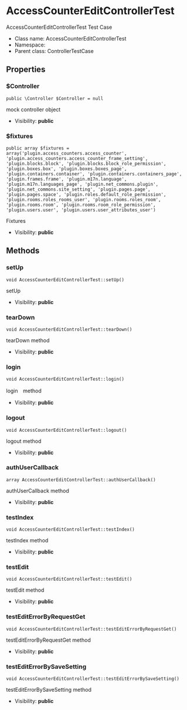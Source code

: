 AccessCounterEditControllerTest
===============

AccessCounterEditControllerTest Test Case




* Class name: AccessCounterEditControllerTest
* Namespace: 
* Parent class: ControllerTestCase





Properties
----------


### $Controller

    public \Controller $Controller = null

mock controller object



* Visibility: **public**


### $fixtures

    public array $fixtures = array('plugin.access_counters.access_counter', 'plugin.access_counters.access_counter_frame_setting', 'plugin.blocks.block', 'plugin.blocks.block_role_permission', 'plugin.boxes.box', 'plugin.boxes.boxes_page', 'plugin.containers.container', 'plugin.containers.containers_page', 'plugin.frames.frame', 'plugin.m17n.language', 'plugin.m17n.languages_page', 'plugin.net_commons.plugin', 'plugin.net_commons.site_setting', 'plugin.pages.page', 'plugin.pages.space', 'plugin.roles.default_role_permission', 'plugin.rooms.roles_rooms_user', 'plugin.rooms.roles_room', 'plugin.rooms.room', 'plugin.rooms.room_role_permission', 'plugin.users.user', 'plugin.users.user_attributes_user')

Fixtures



* Visibility: **public**


Methods
-------


### setUp

    void AccessCounterEditControllerTest::setUp()

setUp



* Visibility: **public**




### tearDown

    void AccessCounterEditControllerTest::tearDown()

tearDown method



* Visibility: **public**




### login

    void AccessCounterEditControllerTest::login()

login　method



* Visibility: **public**




### logout

    void AccessCounterEditControllerTest::logout()

logout method



* Visibility: **public**




### authUserCallback

    array AccessCounterEditControllerTest::authUserCallback()

authUserCallback method



* Visibility: **public**




### testIndex

    void AccessCounterEditControllerTest::testIndex()

testIndex method



* Visibility: **public**




### testEdit

    void AccessCounterEditControllerTest::testEdit()

testEdit method



* Visibility: **public**




### testEditErrorByRequestGet

    void AccessCounterEditControllerTest::testEditErrorByRequestGet()

testEditErrorByRequestGet method



* Visibility: **public**




### testEditErrorBySaveSetting

    void AccessCounterEditControllerTest::testEditErrorBySaveSetting()

testEditErrorBySaveSetting method



* Visibility: **public**



